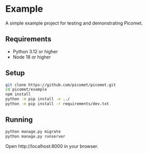 # Example

A simple example project for testing and demonstrating Picomet.

## Requirements

-   Python 3.12 or higher
-   Node 18 or higher

## Setup

```sh
git clone https://github.com/picomet/picomet.git
cd picomet/example
npm install
python -m pip install -e ../
python -m pip install -r requirements/dev.txt
```

## Running

```sh
python manage.py migrate
python manage.py runserver
```

Open http://localhost:8000 in your browser.
